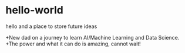# hello-world
hello and a place to store future ideas

+New dad on a journey to learn AI/Machine Learning and Data Science. 
+The power and what it can do is amazing, cannot wait!
